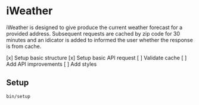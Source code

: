 # iWeather

iWeather is designed to give produce the current weather forecast for a provided address. Subsequent requests are cached by zip code for 30 minutes and an idicator is added to informed the user whether the response is from cache.

[x] Setup basic structure
[x] Setup basic API request
[ ] Validate cache
[ ] Add API improvements
[ ] Add styles

## Setup
```
bin/setup
```